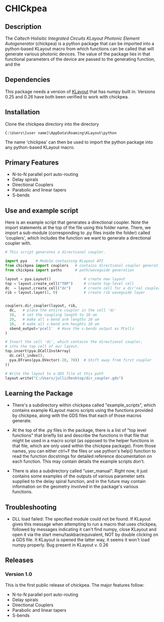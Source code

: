 # CHICkpea

## Description
The _Caltech Holisitic Integrated Circuits KLayout Photonic Element 
Autogenerator_ (chickpea) is a python package that can be imported into a
python-based KLayout macro from which functions can be called that will
generate various photonic devices. The value of the package lies in that 
functional parameters of the device are passed to the generating function,
and the 

## Dependencies
This package needs a version of [KLayout](https://www.klayout.de/) that has numpy built in. Versions
0.25 and 0.26 have both been verified to work with chickpea.

## Installation
Clone the chickpea directory into the directory 

    C:\Users\[user name]\AppData\Roaming\KLayout\python

The name 'chickpea' can then be used to import the python package into
any python-based KLayout macro.


## Primary Features
* N-to-N parallel port auto-routing
* Delay spirals
* Directional Couplers
* Parabolic and linear tapers
* S-bends


## Use and example script
Here is an example script that generates a directional coupler. 
Note the import statements at the top of the file
using this folder name. There, we import a sub-module (corresponding to .py
files inside the folder) called 'couplers', which includes the function we 
want to generate a directional coupler with.

```python
# This script generates a directional coupler.

import pya    # Module containing KLayout API
from chickpea import couplers   # contains directional coupler generation
from chickpea import paths      # path/waveguide generation

layout = pya.Layout()               # create new layout
top = layout.create_cell("TOP")     # create top-level cell
dc  = layout.create_cell("dc")      # create cell for a dir'nal coupler
rib = layout.layer(1, 0)            # create rib waveguide layer


couplers.dir_coupler(layout, rib, 
  dc,   # place the entire coupler in the cell 'dc'
  10,   # set the coupling length to 10 um
  20,   # make all s-bend arm lengths 20 um
  10,   # make all s-bend arm heights 10 um
  sbend_output='pcell'  # Have the s-bends output as PCells
)

# Insert the cell 'dc', which contains the directional coupler,
# into the top cell of our layout.
top.insert(pya.DCellInstArray(
  dc.cell_index(),
  pya.DTrans(pya.DVector(-20, 70))  # Shift away from first coupler
))

# Write the layout to a GDS file at this path
layout.write("C:/Users/julli/Desktop/dir_coupler.gds")
```

## Learning the Package
* There's a subdirectory within chickpea called "example_scripts", which
  contains example KLayout macro scripts using the functions provided by
  chickpea, along with the GDS files that each of those macros generate.

* At the top of the .py files in the package, there is a list of "top level
  functions" that briefly list and describe the functions in that file that
  might be used in a macro script (as opposed to the helper functions in 
  that file, which are only used within the chickpea package). From those
  names, you can either ctrl+F the files or use python's help() function to
  read the function docstrings for detailed reference documentation on each
  function. This may contain details the example scripts don't.

* There is also a subdirectory called "user_manual". Right now, it just
  contains some examples of the outputs of various parameter sets supplied
  to the delay spiral function, and in the future may contain information
  on the geometry involved in the package's various functions.


## Troubleshooting

* DLL load failed: The specified module could not be found.
  If KLayout gives this message when attempting to run a macro that uses
  chickpea, followed by messages indicating it can't find numpy, close
  KLayout and open it via the start menu/taskbar/equivalent, NOT by double
  clicking on a GDS file. It KLayout is opened the latter way, it seems it
  won't load numpy properly. Bug present in KLayout v. 0.26

## Releases

### Version 1.0
This is the first public release of chickpea. The major features follow:
* N-to-N parallel port auto-routing
* Delay spirals
* Directional Couplers
* Parabolic and linear tapers
* S-bends
